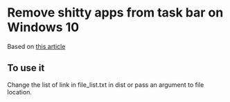 # Remove shitty apps from task bar on Windows 10
Based on [this article](http://alexweinberger.com/main/pinning-network-program-taskbar-programmatically-windows-10/)

## To use it
Change the list of link in file_list.txt in dist or pass an argument to file location.

